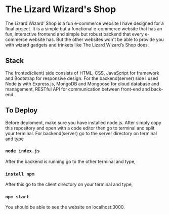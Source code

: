 # The Lizard Wizard's Shop
The Lizard Wizard’ Shop is a fun e-commerce website I have designed for a final project. It is a simple but a functional e-commerce website that has an fun, interactive frontend and simple but robust backend that every e-commerce website has. But the other websites won't be able to provide you with wizard gadgets and trinkets like The Lizard Wizard’s Shop does. 

## Stack
 The fronted(client) side consists of HTML, CSS, JavaScript for framework and Bootstrap for responsive design. For the backend(server) side I used Node js with Express.js, MongoDB and Mongoose for cloud database and management, RESTful API for communication between front-end and back-end. 

## To Deploy
Before deploment, make sure you have installed node.js. After simply copy this repository and open with a code editor then go to terminal and split your terminal. For backend(server) go to the server directory on terminal and type 

### `node index.js`
After the backend is running go to the other terminal and type, 

### `install npm`
After this go to the client directory on your terminal and type,

### `npm start`
You should be able to see the website on localhost:3000.

